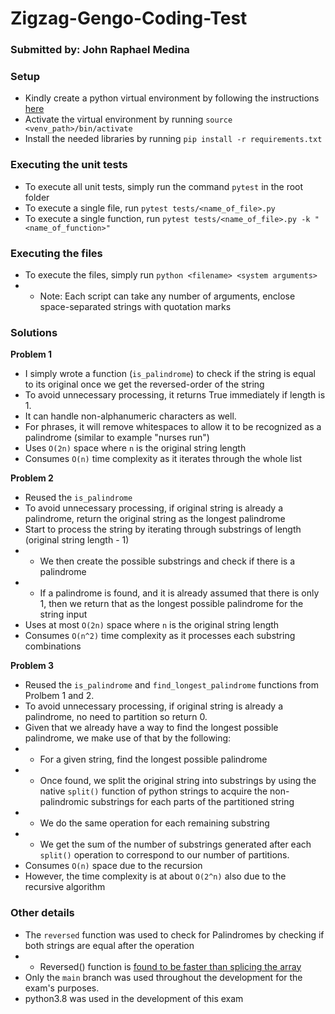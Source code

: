 # Zigzag-Gengo-Coding-Test

### Submitted by: John Raphael Medina

### Setup
* Kindly create a python virtual environment by following the instructions [here](https://docs.python.org/3/library/venv.html)
* Activate the virtual environment by running `source <venv_path>/bin/activate`
* Install the needed libraries by running `pip install -r requirements.txt`

### Executing the unit tests
* To execute all unit tests, simply run the command `pytest` in the root folder
* To execute a single file, run `pytest tests/<name_of_file>.py`
* To execute a single function, run `pytest tests/<name_of_file>.py -k "<name_of_function>"`


### Executing the files
* To execute the files, simply run `python <filename> <system arguments>`
* * Note: Each script can take any number of arguments, enclose space-separated strings with quotation marks


### Solutions
**Problem 1**
* I simply wrote a function (`is_palindrome`) to check if the string is equal to its original once we get the reversed-order of the string
* To avoid unnecessary processing, it returns True immediately if length is 1.
* It can handle non-alphanumeric characters as well.
* For phrases, it will remove whitespaces to allow it to be recognized as a palindrome (similar to example "nurses run")
* Uses `O(2n)` space where `n` is the original string length
* Consumes `O(n)` time complexity as it iterates through the whole list


**Problem 2**
* Reused the `is_palindrome`
* To avoid unnecessary processing, if original string is already a palindrome, return the original string as the longest palindrome
* Start to process the string by iterating through substrings of length (original string length - 1)
* * We then create the possible substrings and check if there is a palindrome
* * If a palindrome is found, and it is already assumed that there is only 1, then we return that as the longest possible palindrome for the string input
* Uses at most `O(2n)` space where `n` is the original string length
* Consumes `O(n^2)` time complexity as it processes each substring combinations


**Problem 3**
* Reused the `is_palindrome` and `find_longest_palindrome` functions from Prolbem 1 and 2.
* To avoid unnecessary processing, if original string is already a palindrome, no need to partition so return 0.
* Given that we already have a way to find the longest possible palindrome, we make use of that by the following:
* * For a given string, find the longest possible palindrome
* * Once found, we split the original string into substrings by using the native `split()` function of python strings to acquire the non-palindromic substrings for each parts of the partitioned string
* * We do the same operation for each remaining substring
* * We get the sum of the number of substrings generated after each `split()` operation to correspond to our number of partitions.
* Consumes `O(n)` space due to the recursion
* However, the time complexity is at about `O(2^n)` also due to the recursive algorithm

### Other details
* The `reversed` function was used to check for Palindromes by checking if both strings are equal after the operation
* * Reversed() function is [found to be faster than splicing the array](https://www.geeksforgeeks.org/python-reversed-vs-1-which-one-is-faster/)
* Only the `main` branch was used throughout the development for the exam's purposes.
* python3.8 was used in the development of this exam
